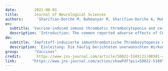 ```yaml
---
date:        2021-08-03
title:       Journal of Neurological Sciences
authors:      'Sharifian-Dorche M, Bahmanyar M, Sharifian-Dorche A, Mohammadi P, Nomovi M, Mowla A.'
en:
  subtitle: 'Vaccine-induced immune thrombotic thrombocytopenia and cerebral venous sinus thrombosis post COVID-19 vaccination; a systematic review.'
  description: 'Introduction: The common reported adverse effects of COVID-19 vaccination consist of the injection site’s local reaction followed by several non-specific flu-like symptoms. However, rare cases of vaccine-induced immune thrombotic thrombocytopenia (VITT) and cerebral venous sinus thrombosis (CVST) after viral vector vaccines (ChAdOx1 nCoV-19 vaccine, Ad26.COV2 vaccine) have been reported. Herein we systemically reviewed the reported cases of CVST and VITT following the COVID-19 vaccination. Methods: This systematic review was performed according to the Preferred Reporting Items for Systematic Reviews and Meta-Analyses (PRISMA) statement. We searched PubMed until May 19, 2021, and the following Keywords were used: COVID Vaccine & Neurology, AstraZeneca COVID vaccine, ChAdOx1 nCoV-19 COVID vaccine, AZD1222 COVID vaccine, Janssen COVID vaccine, Johnson & Johnson COVID vaccine, Ad26.COV2 COVID vaccine. The authors evaluated the abstracts and titles of each article for screening and inclusion. English reports about post-vaccine CVST and VITT in humans were collected. Results: Until May 19, we found 877 articles with the searched terms. We found 12 articles, which overall present clinical features of 36 patients with CVST and VITT after the ChAdOx1 nCoV-19 vaccine. Moreover, two articles were noted, which present 13 patients with CVST and VITT after Ad26.COV2 vaccine. The majority of the patients were females. Symptom onset occurred within one week after the first dose of vaccination (Range 4-19 days). Headache was the most common presenting symptom. Intracerebral hemorrhage (ICH) and/or Subarachnoid hemorrhage (SAH) were reported in 49% of the patients. The platelet count of the patients was between 5 and 127 cells×109/l, PF4 IgG Assay and d-Dimer were positive in the majority of the reported cases. Among 49 patients with CVST, at least 19 patients died (39%) due to complications of CVST and VITT. Conclusion: Health care providers should be familiar with the clinical presentations, pathophysiology, diagnostic criteria, and management consideration of this rare but severe and potentially fatal complication of the COVID-19 vaccination. Early diagnosis and quick initiation of the treatment may help to provide patients with a more favorable neurological outcome. Keywords: Ad26.COV2 vaccine; Cerebral venous sinus thrombosis; ChAdOx1 nCoV-19 vaccine; Vaccine-induced immune thrombotic thrombocytopenia.'
de:   
  subtitle: 'Impfstoff-induzierte immunthrombotische Thrombozytopenie und zerebrale venöse Sinusthrombose nach COVID-19-Impfung; eine systematische Überprüfung.'
  description: 'Einleitung: Die häufig berichteten unerwünschten Wirkungen der COVID-19-Impfung bestehen in einer lokalen Reaktion an der Injektionsstelle, gefolgt von verschiedenen unspezifischen grippeähnlichen Symptomen. Es wurden jedoch auch seltene Fälle von impfstoffinduzierter immunthrombotischer Thrombozytopenie (VITT) und zerebraler venöser Sinusthrombose (CVST) nach viralen Vektorimpfstoffen (ChAdOx1 nCoV-19-Impfstoff, Ad26.COV2-Impfstoff) gemeldet. In diesem Artikel haben wir die gemeldeten Fälle von CVST und VITT nach der COVID-19-Impfung systematisch untersucht. Methoden: Diese systematische Überprüfung wurde gemäß der PRISMA-Erklärung (Preferred Reporting Items for Systematic Reviews and Meta-Analyses) durchgeführt. Wir haben PubMed bis zum 19. Mai 2021 durchsucht und die folgenden Schlüsselwörter verwendet: COVID Vaccine & Neurology, AstraZeneca COVID vaccine, ChAdOx1 nCoV-19 COVID vaccine, AZD1222 COVID vaccine, Janssen COVID vaccine, Johnson & Johnson COVID vaccine, Ad26.COV2 COVID vaccine. Die Autoren bewerteten die Abstracts und Titel der einzelnen Artikel für das Screening und die Aufnahme. Es wurden englischsprachige Berichte über CVST und VITT nach der Impfung beim Menschen gesammelt. Ergebnisse: Bis zum 19. Mai fanden wir 877 Artikel mit den gesuchten Begriffen. Wir fanden 12 Artikel, die insgesamt die klinischen Merkmale von 36 Patienten mit CVST und VITT nach der ChAdOx1 nCoV-19-Impfung beschreiben. Darüber hinaus wurden zwei Artikel gefunden, in denen 13 Patienten mit CVST und VITT nach der Ad26.COV2-Impfung vorgestellt wurden. Die Mehrzahl der Patienten war weiblich. Die Symptome traten innerhalb einer Woche nach der ersten Impfdosis auf (Spanne 4-19 Tage). Kopfschmerzen waren das häufigste Symptom. Intrazerebrale Blutungen (ICH) und/oder Subarachnoidalblutungen (SAH) wurden bei 49 % der Patienten festgestellt. Die Thrombozytenzahl der Patienten lag zwischen 5 und 127 Zellen×109/l, PF4-IgG-Assay und d-Dimer waren in der Mehrzahl der gemeldeten Fälle positiv. Von den 49 Patienten mit CVST starben mindestens 19 Patienten (39 %) aufgrund von Komplikationen der CVST und VITT. Schlussfolgerung: Gesundheitsdienstleister sollten mit dem klinischen Erscheinungsbild, der Pathophysiologie, den Diagnosekriterien und den Behandlungsmöglichkeiten dieser seltenen, aber schweren und potenziell tödlichen Komplikation der COVID-19-Impfung vertraut sein. Eine frühzeitige Diagnose und ein rascher Beginn der Behandlung können dazu beitragen, dass die Patienten ein günstigeres neurologisches Ergebnis erzielen. Schlüsselwörter: Ad26.COV2-Impfstoff; Zerebralvenöse Sinusthrombose; ChAdOx1 nCoV-19-Impfstoff; Impfstoff-induzierte immunthrombotische Thrombozytopenie.'
group:       "Vaccines"
credit:       https://www.jns-journal.com/article/S0022-510X(21)00301-4/fulltext
link:       "https://www.jns-journal.com/action/showPdf?pii=S0022-510X%2821%2900301-4"
---
```

<object data="{{ page.link }}" style='height:calc(100vh - 400px); width: 100%' type='application/pdf'></object>
